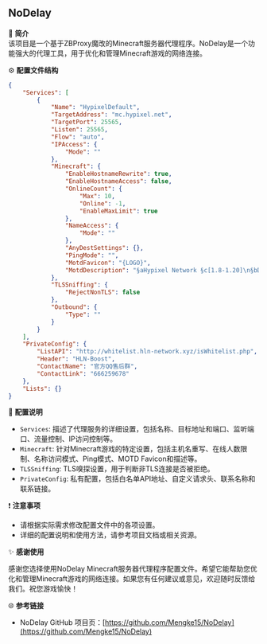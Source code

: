 ## NoDelay

📝 **简介**  
该项目是一个基于ZBProxy魔改的Minecraft服务器代理程序。NoDelay是一个功能强大的代理工具，用于优化和管理Minecraft游戏的网络连接。

⚙️ **配置文件结构**

```json
{
    "Services": [
        {
            "Name": "HypixelDefault",
            "TargetAddress": "mc.hypixel.net",
            "TargetPort": 25565,
            "Listen": 25565,
            "Flow": "auto",
            "IPAccess": {
                "Mode": ""
            },
            "Minecraft": {
                "EnableHostnameRewrite": true,
                "EnableHostnameAccess": false,
                "OnlineCount": {
                    "Max": 10,
                    "Online": -1,
                    "EnableMaxLimit": true
                },
                "NameAccess": {
                    "Mode": ""
                },
                "AnyDestSettings": {},
                "PingMode": "",
                "MotdFavicon": "{LOGO}",
                "MotdDescription": "§aHypixel Network §c[1.8-1.20]\n§bDROPPER v1.0 §7- §6NEW ARCADE LOBBY"
            },
            "TLSSniffing": {
                "RejectNonTLS": false
            },
            "Outbound": {
                "Type": ""
            }
        }
    ],
    "PrivateConfig": {
        "ListAPI": "http://whitelist.hln-network.xyz/isWhitelist.php",
        "Header": "HLN-Boost",
        "ContactName": "官方QQ售后群",
        "ContactLink": "666259678"
    },
    "Lists": {}
}
```

🔨 **配置说明**

- `Services`: 描述了代理服务的详细设置，包括名称、目标地址和端口、监听端口、流量控制、IP访问控制等。
- `Minecraft`: 针对Minecraft游戏的特定设置，包括主机名重写、在线人数限制、名称访问模式、Ping模式、MOTD Favicon和描述等。
- `TLSSniffing`: TLS嗅探设置，用于判断非TLS连接是否被拒绝。
- `PrivateConfig`: 私有配置，包括白名单API地址、自定义请求头、联系名称和联系链接。

❗️ **注意事项**
- 请根据实际需求修改配置文件中的各项设置。
- 详细的配置说明和使用方法，请参考项目文档或相关资源。

✨ **感谢使用**

感谢您选择使用NoDelay Minecraft服务器代理程序配置文件。希望它能帮助您优化和管理Minecraft游戏的网络连接。如果您有任何建议或意见，欢迎随时反馈给我们。祝您游戏愉快！

🌐 **参考链接**

- NoDelay GitHub 项目页：[https://github.com/Mengke15/NoDelay](https://github.com/Mengke15/NoDelay)
